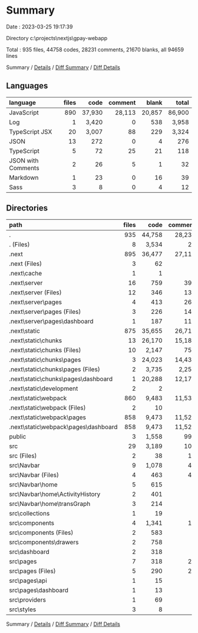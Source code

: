 # Summary

Date : 2023-03-25 19:17:39

Directory c:\\projects\\nextjs\\gpay-webapp

Total : 935 files,  44758 codes, 28231 comments, 21670 blanks, all 94659 lines

Summary / [Details](details.md) / [Diff Summary](diff.md) / [Diff Details](diff-details.md)

## Languages
| language | files | code | comment | blank | total |
| :--- | ---: | ---: | ---: | ---: | ---: |
| JavaScript | 890 | 37,930 | 28,113 | 20,857 | 86,900 |
| Log | 1 | 3,420 | 0 | 538 | 3,958 |
| TypeScript JSX | 20 | 3,007 | 88 | 229 | 3,324 |
| JSON | 13 | 272 | 0 | 4 | 276 |
| TypeScript | 5 | 72 | 25 | 21 | 118 |
| JSON with Comments | 2 | 26 | 5 | 1 | 32 |
| Markdown | 1 | 23 | 0 | 16 | 39 |
| Sass | 3 | 8 | 0 | 4 | 12 |

## Directories
| path | files | code | comment | blank | total |
| :--- | ---: | ---: | ---: | ---: | ---: |
| . | 935 | 44,758 | 28,231 | 21,670 | 94,659 |
| . (Files) | 8 | 3,534 | 20 | 564 | 4,118 |
| .next | 895 | 36,477 | 27,110 | 20,809 | 84,396 |
| .next (Files) | 3 | 62 | 0 | 0 | 62 |
| .next\\cache | 1 | 1 | 0 | 0 | 1 |
| .next\\server | 16 | 759 | 397 | 305 | 1,461 |
| .next\\server (Files) | 12 | 346 | 136 | 67 | 549 |
| .next\\server\\pages | 4 | 413 | 261 | 238 | 912 |
| .next\\server\\pages (Files) | 3 | 226 | 147 | 130 | 503 |
| .next\\server\\pages\\dashboard | 1 | 187 | 114 | 108 | 409 |
| .next\\static | 875 | 35,655 | 26,713 | 20,504 | 82,872 |
| .next\\static\\chunks | 13 | 26,170 | 15,181 | 14,987 | 56,338 |
| .next\\static\\chunks (Files) | 10 | 2,147 | 751 | 576 | 3,474 |
| .next\\static\\chunks\\pages | 3 | 24,023 | 14,430 | 14,411 | 52,864 |
| .next\\static\\chunks\\pages (Files) | 2 | 3,735 | 2,251 | 2,237 | 8,223 |
| .next\\static\\chunks\\pages\\dashboard | 1 | 20,288 | 12,179 | 12,174 | 44,641 |
| .next\\static\\development | 2 | 2 | 0 | 0 | 2 |
| .next\\static\\webpack | 860 | 9,483 | 11,532 | 5,517 | 26,532 |
| .next\\static\\webpack (Files) | 2 | 10 | 9 | 0 | 19 |
| .next\\static\\webpack\\pages | 858 | 9,473 | 11,523 | 5,517 | 26,513 |
| .next\\static\\webpack\\pages\\dashboard | 858 | 9,473 | 11,523 | 5,517 | 26,513 |
| public | 3 | 1,558 | 992 | 43 | 2,593 |
| src | 29 | 3,189 | 109 | 254 | 3,552 |
| src (Files) | 2 | 38 | 15 | 11 | 64 |
| src\\Navbar | 9 | 1,078 | 49 | 58 | 1,185 |
| src\\Navbar (Files) | 4 | 463 | 45 | 23 | 531 |
| src\\Navbar\\home | 5 | 615 | 4 | 35 | 654 |
| src\\Navbar\\home\\ActivityHistory | 2 | 401 | 4 | 23 | 428 |
| src\\Navbar\\home\\transGraph | 3 | 214 | 0 | 12 | 226 |
| src\\collections | 1 | 19 | 0 | 2 | 21 |
| src\\components | 4 | 1,341 | 13 | 96 | 1,450 |
| src\\components (Files) | 2 | 583 | 9 | 39 | 631 |
| src\\components\\drawers | 2 | 758 | 4 | 57 | 819 |
| src\\dashboard | 2 | 318 | 5 | 26 | 349 |
| src\\pages | 7 | 318 | 26 | 47 | 391 |
| src\\pages (Files) | 5 | 290 | 20 | 36 | 346 |
| src\\pages\\api | 1 | 15 | 6 | 6 | 27 |
| src\\pages\\dashboard | 1 | 13 | 0 | 5 | 18 |
| src\\providers | 1 | 69 | 1 | 10 | 80 |
| src\\styles | 3 | 8 | 0 | 4 | 12 |

Summary / [Details](details.md) / [Diff Summary](diff.md) / [Diff Details](diff-details.md)
